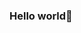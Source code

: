 ### Hello world👋

<!--
Je suis étudiant à Epitech Technology à Strasbourg 👨‍🎓

Actuellement à la recherche d'une alternance pour janvier 2024. 📚
Je déposerai tous mes projets ici. 
J'ai commencé que très récemment et j'ai déjà compris plusieurs concepts fondamentaux dans le développement web. 
Mon objectif à long terme est de devenir développeur FULLSTACK. 

J'ai grandi avec les jeux vidéos et j'aimais, par exemple, créer des serveurs Minecraft en y ajoutant des fonctionnalités grâce à des "plugins".
A côté de cela, je suis sportif ce qui m'a permis de jouer plusieurs années dans différents clubs en Allemagne. ⚽
Je suis rigoureux et déterminé, ainsi avec la maturité acquise durant des années, je m'imposerai une rigueur dans mon apprentissage.

Je suis à l'écoute pour des échanges constructifs qui me permettrait d'améliorer mes compétences.
-->
